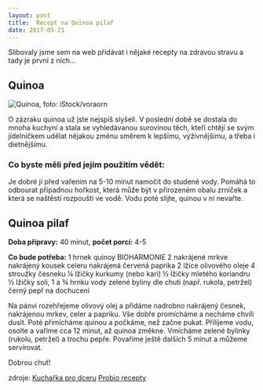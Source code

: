 ```yaml
---
layout: post
title:  Recept na Quinoa pilaf
date: 2017-05-21
---
```


Slibovaly jsme sem na web přidávat i nějaké recepty na zdravou stravu a tady je první z nich...

## Quinoa

![Quinoa, foto: iStock/voraorn](/learn-jekyll/images/quinoa.jpg)

O zázraku quinoa už jste nejspíš slyšeli. V poslední době se dostala do mnoha kuchyní a stala se vyhledávanou surovinou těch, kteří chtějí se svým jídelníčkem udělat nějakou změnu směrem k lepšímu, výživnějšímu, a třeba i dietnějšímu.

### Co byste měli před jejím použitím vědět:

Je dobré ji před vařením na 5-10 minut namočit do studené vody. Pomáhá to odbourat případnou hořkost, která může být v přirozeném obalu zrníček a která se naštěstí rozpouští ve vodě. Vodu poté slijte, quinou v ní nevařte.

## Quinoa pilaf

**Doba přípravy:** 40 minut, **počet porcí:** 4-5

**Co bude potřeba:**
1 hrnek quinoy BIOHARMONIE
2 nakrájené mrkve
nakrájený kousek celeru
nakrájená červená paprika
2 lžíce olivového oleje 
4 stroužky česneku
¼ lžičky kurkumy (nebo kari) 
½ lžičky mletého koriandru
½ lžičky soli, 1 a ¾ hrnku vody
zelené byliny dle chuti (např. rukola, petržel)
černý pepř na dochucení

Na pánvi rozehřejeme olivový olej a přidáme nadrobno nakrájený česnek, nakrájenou mrkev, celer a papriku. Vše dobře promícháme a necháme chvíli dusit. Poté přimícháme quinou a počkáme, než začne pukat. Přilijeme vodu, osolte a vaříme cca 12 minut, až quinoa změkne. Vmícháme zelené bylinky (rukolu, petržel) a trochu pepře. Povaříme ještě dalších 5 minut a můžeme servírovat. 

Dobrou chuť!




zdroje: 
[Kuchařka pro dceru](https://www.kucharkaprodceru.cz/quinoa-recept-krok-za-krokem/)
[Probio recepty](http://www.probio.cz)